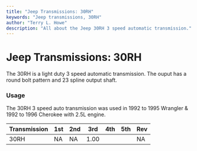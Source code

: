 ```yaml
---
title: "Jeep Transmissions: 30RH"
keywords: "Jeep transmissions, 30RH"
author: "Terry L. Howe"
description: "All about the Jeep 30RH 3 speed automatic transmission."
---
```


# Jeep Transmissions: 30RH

The 30RH is a light duty 3 speed automatic transmission.  The
ouput has a round bolt pattern and 23 spline output shaft.

### Usage

The 30RH 3 speed auto transmission was used in 1992 to 1995 Wrangler
& 1992 to 1996 Cherokee with 2.5L engine.

| Transmission | 1st | 2nd | 3rd | 4th | 5th | Rev |
| --- | --- | --- | --- | --- | --- | --- |
| 30RH | NA | NA | 1.00 |  |  | NA |